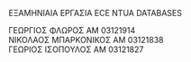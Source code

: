 ΕΞΑΜΗΝΙΑΙΑ ΕΡΓΑΣΙΑ ECE NTUA DATABASES

ΓΕΩΡΓΙΟΣ ΦΛΩΡΟΣ         ΑΜ 03121914\
ΝΙΚΟΛΑΟΣ ΜΠΑΡΚΟΝΙΚΟΣ    ΑΜ 03121838\
ΓΕΩΡΙΟΣ ΙΣΟΠΟΥΛΟΣ       ΑΜ 03121827
